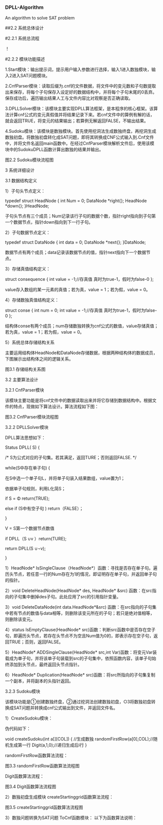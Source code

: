 ### DPLL-Algorithm
An algorithm to solve SAT problem


##2.2 系统总体设计

#2.2.1 系统总流程
 
！[](https://github.com/Billy1900/DPLL-Algorithm/blob/master/pic/1.png)
 
#2.2.2 模块功能描述

1.Start模块：输出提示词，提示用户输入参数进行选择，输入1进入数独模块，输入2进入SAT问题模块。

2.CnfParser模块：读取后缀为.cnf的文件数据，将文件中的变元数和子句数提取出来保存，将每个子句保存入设定好的数据结构中，并将每个子句末尾的0丢弃。保存成功后，遍历输出结果人工与文件内容比对观察是否正确读取。

3.DPLLSolver模块：该模块主要实现DPLL算法框架，是本程序的核心框架。该算法计算cnf公式的变元真假值并将结果记录下来。若cnf文件中的算例有解的话，就会返回TRUE，将变元的结果输出；若算例无解返回FALSE，不输出结果。

4.Sudoku模块：该模块是数独模块。首先使用挖洞法生成数独终盘，再挖洞生成数独初盘。将数独初盘转化成SAT问题，即将其转换成CNF公式输入到.Cnf文件中，并将文件名返回main函数中。在经过CnfParser模块解析文件后，使用该模块中的SudokuDPLL函数计算出数独的结果并输出。
 
图2.2 Sudoku模块流程图
 

3 系统详细设计

3.1 数据结构定义

1）子句头节点定义：

typedef struct HeadNode {
    int Num = 0;
    DataNode *right{};
    HeadNode *down{};
}HeadNode;

子句头节点有三个成员；Num记录该行子句的数据个数，指针right指向到子句第一个数据节点，指针down指向到下一行子句。

2）子句数据节点定义：

typedef struct DataNode {
    int data = 0;
    DataNode *next{};
}DataNode;

数据节点有两个成员；data记录该数据节点的值，指针next指向下一个数据节点。

3）存储真值结构定义：

struct consequence {
    int value = -1;//存真值 真时为true-1，假时为false-0
};

value存入数组的某一元素的真值；若为真，value = 1；若为假，value = 0。

4）存储数独真值结构定义：

struct conse {
    int num = 0;
    int value = -1;//存真值 真时为true-1，假时为false-0
};

结构体conse有两个成员；num存储数独转换为cnf公式的数值，value存储真值；若为真，value = 1；若为假，value = 0。

5）系统总体存储结构关系

主要运用结构体HeadNode和DataNode存储数据，根据两种结构体的数据成员，下图展示出结构体之间的逻辑关系。
 
图3.1 存储结构关系图

3.2 主要算法设计

3.2.1 CnfParser模块

该模块主要功能是将cnf文件中的数据读取出来并将它存储到数据结构中。根据文件的特点，现做如下算法设计。算法流程如下图：
 
图3.2 CnfParser模块流程图

3.2.2 DPLLSolver模块

DPLL算法思想如下：

Status DPLL( S) {

/* S为公式对应的子句集。若其满足，返回TURE；否则返回FALSE. */

while(S中存在单子句) { 

在S中选一个单子句L，并将单子句装入结果数组，value置为1；

依据单子句规则，利用L化简S；

if S = Φ return(TRUE);

else if (S中有空子句 ) return（FALSE）；

}

V = S第一个数据节点数值

if DPLL（S ∪v ）return(TURE);

return DPLL(S ∪¬v);

}

1）HeadNode*  IsSingleClause（HeadNode*）函数：寻找是否存在单子句。遍历头节点，若任意一行的Num存在为1的情况，即证明存在单子句，并返回单子句的指针。

2）void DeleteHeadNode(HeadNode* des, HeadNode* &src) 函数：在src指向的子句集中删掉des子句。此处应用了src的引用指针变量。

3）void DeleteDataNode(int data.HeadNode*&src) 函数：在src指向的子句集中若有节点的数值与data相等，则删除该变元所在的子句；若只是绝对值相等，则删除该变元。

4）status IsEmptyClause(HeadNode* src)函数：判断src函数中是否存在空子句，即遍历头节点，若存在头节点不为空且Num值为0的，即表示存在空子句，返回TRUE；否则，返回FALSE。

5）HeadNode* ADDSingleClause(HeadNode* src,int Var)函数：将变元Var装载成为单子句，并将该单子句装载到src的子句集中，依照函数内容，该单子句始终添加到头节点，最终返回头节点指针。

6）HeadNode* Duplication(HeadNode* src)函数：将src所指向的子句集复制一个副本，并将副本的头指针返回。

3.2.3 Sudoku模块

该模块功能是①创建数独终盘，②通过挖洞法创建数独初盘，○3将数独初盘转换成SAT问题并转换成cnf公式输出到文件，并返回文件名。

1）CreateSudoku模块：

伪代码如下：

void createSudoku(int a[][COL]) { //生成数独
    randomFirstRow(a[0],COL);//随机生成第一行
    Digit(a,1,0);//递归生成后i行
}

randomFirstRow函数算法流程：
 
图3.3 randomFirstRow函数算法流程图

Digit函数算法流程：
 
图3.4 Digit函数算法流程图

2）数独初盘生成模块
createStartinggrid函数算法流程：
 
图3.5 createStartinggrid函数算法流程图

3）数独问题转换为SAT问题
ToCnf函数模块：
以下为函数算法说明：

